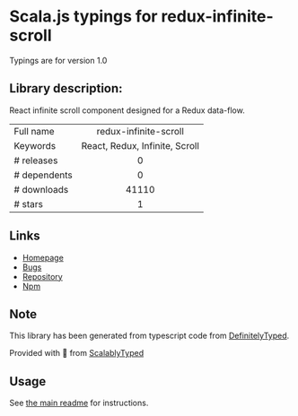 
# Scala.js typings for redux-infinite-scroll

Typings are for version 1.0

## Library description:
React infinite scroll component designed for a Redux data-flow.

|                    |                 |
| ------------------ | :-------------: |
| Full name          | redux-infinite-scroll |
| Keywords           | React, Redux, Infinite, Scroll |
| # releases         | 0 |
| # dependents       | 0 |
| # downloads        | 41110 |
| # stars            | 1 |

## Links
- [Homepage](https://github.com/RealScout/redux-infinite-scroll#readme)
- [Bugs](https://github.com/RealScout/redux-infinite-scroll/issues)
- [Repository](https://github.com/RealScout/redux-infinite-scroll)
- [Npm](https://www.npmjs.com/package/redux-infinite-scroll)
    


## Note
This library has been generated from typescript code from [DefinitelyTyped](https://definitelytyped.org).

Provided with :purple_heart: from [ScalablyTyped](https://github.com/oyvindberg/ScalablyTyped)

## Usage
See [the main readme](../../readme.md) for instructions.


